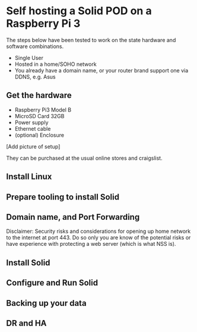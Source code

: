 # Self hosting a Solid POD on a Raspberry Pi 3

The steps below have been tested to work on the state hardware and software combinations.

* Single User
* Hosted in a home/SOHO network
* You already have a domain name, or your router brand support one via DDNS, e.g. Asus

## Get the hardware

* Raspberry Pi3 Model B 
* MicroSD Card 32GB
* Power supply
* Ethernet cable
* (optional) Enclosure

[Add picture of setup]

They can be purchased at the usual online stores and craigslist.

## Install Linux



## Prepare tooling to install Solid
## Domain name, and Port Forwarding

Disclaimer:  Security risks and considerations for opening up home network to the internet at port 443.  Do so only you are know of the potential risks or have experience with protecting a web server (which is what NSS is).

## Install Solid
## Configure and Run Solid
## Backing up your data
## DR and HA
